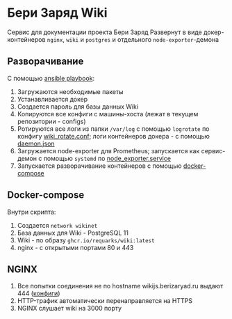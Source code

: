 # Бери Заряд Wiki

 Сервис для документации проекта Бери Заряд
 Развернут в виде докер-контейнеров `nginx`, `wiki` и `postgres` и отдельного `node-exporter`-демона

 ## Разворачивание

 С помощью [ansible playbook](wikijs.yaml):

 1. Загружаются необходимые пакеты
 2. Устанавливается докер
 3. Создается пароль для базы данных Wiki
 4. Копируются все конфиги с машины-хоста (лежат в текущем репозитории - configs)
 5. Ротируются все логи из папки `/var/log` с помощью `logrotate` по конфигу [wiki_rotate.conf](https://gitlab.com/berizaryad_project/devops/wiki.js/-/blob/master/configs/wiki_rotate.conf); логи контейнеров докера - с помощью [daemon.json](https://gitlab.com/berizaryad_project/devops/wiki.js/-/blob/master/configs/daemon.json)
 6. Загружается node-exporter для Prometheus; запускается как сервис-демон с помощью `systemd` по [node_exporter.service](https://gitlab.com/berizaryad_project/devops/wiki.js/-/blob/master/configs/node_exporter.service)
 7. Запускается разворачивание контейнеров с помощью [docker-compose](https://gitlab.com/berizaryad_project/devops/wiki.js/-/blob/master/configs/docker-compose.yml)

## Docker-compose

Внутри скрипта:

1. Создается `network wikinet`
2. База данных для Wiki - PostgreSQL 11
3. Wiki - по образу `ghcr.io/requarks/wiki:latest`
4. nginx - с открытыми портами 80 и 443

## NGINX

1. Все попытки соединения не по hostname wikijs.berizaryad.ru выдают 444 ([конфиги](https://gitlab.com/berizaryad_project/devops/wiki.js/-/tree/master/configs/nginx))
2. HTTP-трафик автоматически перенаправляется на HTTPS
3. NGINX слушает wiki на 3000 порту
